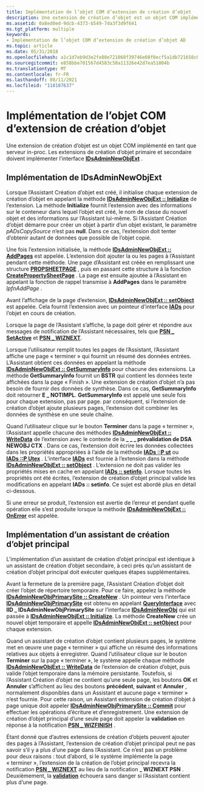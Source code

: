 ```yaml
---
title: Implémentation de l’objet COM d’extension de création d’objet
description: Une extension de création d’objet est un objet COM implémenté en tant que serveur in-proc. Les extensions de création d’objet primaire et secondaire doivent implémenter l’interface IDsAdminNewObjExt.
ms.assetid: 0a8ed0ed-9dcb-4373-b549-7da3f3d9f641
ms.tgt_platform: multiple
keywords:
- Implémentation de l’objet COM d’extension de création d’objet AD
ms.topic: article
ms.date: 05/31/2018
ms.openlocfilehash: a1c1d7eb9d3e2fe80e721068f39746e08f0ecf5a1db721658c02ec52aca39687
ms.sourcegitcommit: e858bbe701567d4583c50a11326e42d7ea51804b
ms.translationtype: MT
ms.contentlocale: fr-FR
ms.lasthandoff: 08/11/2021
ms.locfileid: "118187637"
---
```

# <a name="implementing-the-object-creation-extension-com-object"></a>Implémentation de l’objet COM d’extension de création d’objet

Une extension de création d’objet est un objet COM implémenté en tant que serveur in-proc. Les extensions de création d’objet primaire et secondaire doivent implémenter l’interface [**IDsAdminNewObjExt**](/windows/desktop/api/DSAdmin/nn-dsadmin-idsadminnewobjext) .

## <a name="implementing-idsadminnewobjext"></a>Implémentation de IDsAdminNewObjExt

Lorsque l’Assistant Création d’objet est créé, il initialise chaque extension de création d’objet en appelant la méthode [**IDsAdminNewObjExt :: Initialize**](/windows/desktop/api/DSAdmin/nf-dsadmin-idsadminnewobjext-initialize) de l’extension. La méthode **Initialize** fournit l’extension avec des informations sur le conteneur dans lequel l’objet est créé, le nom de classe du nouvel objet et des informations sur l’Assistant lui-même. Si l’Assistant Création d’objet démarre pour créer un objet à partir d’un objet existant, le paramètre *pADsCopySource* n’est pas **null**. Dans ce cas, l’extension doit tenter d’obtenir autant de données que possible de l’objet copié.

Une fois l’extension initialisée, la méthode [**IDsAdminNewObjExt :: AddPages**](/windows/desktop/api/DSAdmin/nf-dsadmin-idsadminnewobjext-addpages) est appelée. L’extension doit ajouter la ou les pages à l’Assistant pendant cette méthode. Une page d’Assistant est créée en remplissant une structure [**PROPSHEETPAGE**](/windows/win32/api/prsht/ns-prsht-propsheetpagea_v2) , puis en passant cette structure à la fonction [**CreatePropertySheetPage**](/windows/win32/api/prsht/nf-prsht-createpropertysheetpagea) . La page est ensuite ajoutée à l’Assistant en appelant la fonction de rappel transmise à **AddPages** dans le paramètre *lpfnAddPage* .

Avant l’affichage de la page d’extension, [**IDsAdminNewObjExt :: setObject**](/windows/desktop/api/DSAdmin/nf-dsadmin-idsadminnewobjext-setobject) est appelée. Cela fournit l’extension avec un pointeur d’interface [**IADs**](/windows/desktop/api/iads/nn-iads-iads) pour l’objet en cours de création.

Lorsque la page de l’Assistant s’affiche, la page doit gérer et répondre aux messages de notification de l’Assistant nécessaires, tels que [**PSN \_ SetActive**](../controls/psn-setactive.md) et [**PSN \_ WIZNEXT**](../controls/psn-wiznext.md).

Lorsque l’utilisateur remplit toutes les pages de l’Assistant, l’Assistant affiche une page « terminer » qui fournit un résumé des données entrées. L’Assistant obtient ces données en appelant la méthode [**IDsAdminNewObjExt :: GetSummaryInfo**](/windows/desktop/api/DSAdmin/nf-dsadmin-idsadminnewobjext-getsummaryinfo) pour chacune des extensions. La méthode **GetSummaryInfo** fournit un **BSTR** qui contient les données texte affichées dans la page « Finish ». Une extension de création d’objet n’a pas besoin de fournir des données de synthèse. Dans ce cas, **GetSummaryInfo** doit retourner **E \_ NOTIMPL**. **GetSummaryInfo** est appelé une seule fois pour chaque extension, pas par page. par conséquent, si l’extension de création d’objet ajoute plusieurs pages, l’extension doit combiner les données de synthèse en une seule chaîne.

Quand l’utilisateur clique sur le bouton **Terminer** dans la page « terminer », l’Assistant appelle chacune des méthodes [**IDsAdminNewObjExt :: WriteData**](/windows/desktop/api/DSAdmin/nf-dsadmin-idsadminnewobjext-writedata) de l’extension avec le contexte de la **\_ \_ \_ prévalidation de DSA NEWOBJ CTX** . Dans ce cas, l’extension doit écrire les données collectées dans les propriétés appropriées à l’aide de la méthode [**IADs ::P ut**](/windows/desktop/api/iads/nf-iads-iads-put) ou [**IADs ::P Utex**](/windows/desktop/api/iads/nf-iads-iads-putex) . L’interface [**IADs**](/windows/desktop/api/iads/nn-iads-iads) est fournie à l’extension dans la méthode [**IDsAdminNewObjExt :: setObject**](/windows/desktop/api/DSAdmin/nf-dsadmin-idsadminnewobjext-setobject) . L’extension ne doit pas valider les propriétés mises en cache en appelant [**IADs :: setinfo**](/windows/desktop/api/iads/nf-iads-iads-setinfo). Lorsque toutes les propriétés ont été écrites, l’extension de création d’objet principal valide les modifications en appelant **IADs :: setinfo**. Ce sujet est abordé plus en détail ci-dessous.

Si une erreur se produit, l’extension est avertie de l’erreur et pendant quelle opération elle s’est produite lorsque la méthode [**IDsAdminNewObjExt :: OnError**](/windows/desktop/api/DSAdmin/nf-dsadmin-idsadminnewobjext-onerror) est appelée.

## <a name="implementing-a-primary-object-creation-wizard"></a>Implémentation d’un assistant de création d’objet principal

L’implémentation d’un assistant de création d’objet principal est identique à un assistant de création d’objet secondaire, à ceci près qu’un assistant de création d’objet principal doit exécuter quelques étapes supplémentaires.

Avant la fermeture de la première page, l’Assistant Création d’objet doit créer l’objet de répertoire temporaire. Pour ce faire, appelez la méthode [**IDsAdminNewObjPrimarySite :: CreateNew**](/windows/desktop/api/DSAdmin/nf-dsadmin-idsadminnewobjprimarysite-createnew) . Un pointeur vers l’interface [**IDsAdminNewObjPrimarySite**](/windows/desktop/api/DSAdmin/nn-dsadmin-idsadminnewobjprimarysite) est obtenu en appelant [**QueryInterface**](/windows/win32/api/unknwn/nf-unknwn-iunknown-queryinterface(q)) avec **IID \_ IDsAdminNewObjPrimarySite** sur l’interface [**IDsAdminNewObj**](/windows/desktop/api/DSAdmin/nn-dsadmin-idsadminnewobj) qui est passée à [**IDsAdminNewObjExt :: Initialize**](/windows/desktop/api/DSAdmin/nf-dsadmin-idsadminnewobjext-initialize). La méthode **CreateNew** crée un nouvel objet temporaire et appelle [**IDsAdminNewObjExt :: setObject**](/windows/desktop/api/DSAdmin/nf-dsadmin-idsadminnewobjext-setobject) pour chaque extension.

Quand un assistant de création d’objet contient plusieurs pages, le système met en œuvre une page « terminer » qui affiche un résumé des informations relatives aux objets à enregistrer. Quand l’utilisateur clique sur le bouton **Terminer** sur la page « terminer », le système appelle chaque méthode [**IDsAdminNewObjExt :: WriteData**](/windows/desktop/api/DSAdmin/nf-dsadmin-idsadminnewobjext-writedata) de l’extension de création d’objet, puis valide l’objet temporaire dans la mémoire persistante. Toutefois, si l’Assistant Création d’objet ne contient qu’une seule page, les boutons **OK** et **Annuler** s’affichent au lieu des boutons **précédent**, **suivant** et **Annuler** , normalement disponibles dans un Assistant et aucune page « terminer » n’est fournie. Pour cette raison, un Assistant extension de création d’objet à page unique doit appeler [**IDsAdminNewObjPrimarySite :: Commit**](/windows/desktop/api/DSAdmin/nf-dsadmin-idsadminnewobjprimarysite-commit) pour effectuer les opérations d’écriture et d’enregistrement. Une extension de création d’objet principal d’une seule page doit appeler la **validation** en réponse à la notification [**PSN \_ WIZFINISH**](../controls/psn-wizfinish.md) .

Étant donné que d’autres extensions de création d’objets peuvent ajouter des pages à l’Assistant, l’extension de création d’objet principal peut ne pas savoir s’il y a plus d’une page dans l’Assistant. Ce n’est pas un problème pour deux raisons : tout d’abord, si le système implémente la page « terminer », l’extension de la création de l’objet principal recevra la notification [**PSN \_ WIZNEXT**](../controls/psn-wiznext.md) au lieu de la notification **\_ WIZNEXT PSN** . Deuxièmement, la [**validation**](/windows/desktop/api/DSAdmin/nf-dsadmin-idsadminnewobjprimarysite-commit) échouera sans danger si l’Assistant contient plus d’une page.

 

 